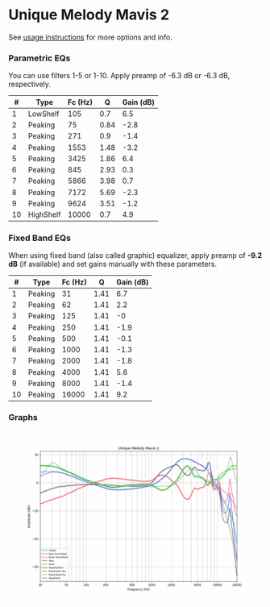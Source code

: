 # Unique Melody Mavis 2
See [usage instructions](https://github.com/jaakkopasanen/AutoEq#usage) for more options and info.

### Parametric EQs
You can use filters 1-5 or 1-10. Apply preamp of -6.3 dB or -6.3 dB, respectively.

|   # | Type      |   Fc (Hz) |    Q |   Gain (dB) |
|-----|-----------|-----------|------|-------------|
|   1 | LowShelf  |       105 | 0.7  |         6.5 |
|   2 | Peaking   |        75 | 0.84 |        -2.8 |
|   3 | Peaking   |       271 | 0.9  |        -1.4 |
|   4 | Peaking   |      1553 | 1.48 |        -3.2 |
|   5 | Peaking   |      3425 | 1.86 |         6.4 |
|   6 | Peaking   |       845 | 2.93 |         0.3 |
|   7 | Peaking   |      5866 | 3.98 |         0.7 |
|   8 | Peaking   |      7172 | 5.69 |        -2.3 |
|   9 | Peaking   |      9624 | 3.51 |        -1.2 |
|  10 | HighShelf |     10000 | 0.7  |         4.9 |

### Fixed Band EQs
When using fixed band (also called graphic) equalizer, apply preamp of **-9.2 dB** (if available) and set gains manually with these parameters.

|   # | Type    |   Fc (Hz) |    Q |   Gain (dB) |
|-----|---------|-----------|------|-------------|
|   1 | Peaking |        31 | 1.41 |         6.7 |
|   2 | Peaking |        62 | 1.41 |         2.2 |
|   3 | Peaking |       125 | 1.41 |        -0   |
|   4 | Peaking |       250 | 1.41 |        -1.9 |
|   5 | Peaking |       500 | 1.41 |        -0.1 |
|   6 | Peaking |      1000 | 1.41 |        -1.3 |
|   7 | Peaking |      2000 | 1.41 |        -1.8 |
|   8 | Peaking |      4000 | 1.41 |         5.6 |
|   9 | Peaking |      8000 | 1.41 |        -1.4 |
|  10 | Peaking |     16000 | 1.41 |         9.2 |

### Graphs
![](./Unique%20Melody%20Mavis%202.png)
